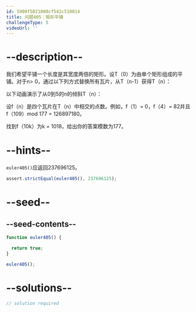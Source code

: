 ```yaml
---
id: 5900f5021000cf542c510014
title: 问题405：矩形平铺
challengeType: 5
videoUrl: ''
---
```


# --description--

我们希望平铺一个长度是其宽度两倍的矩形。设T（0）为由单个矩形组成的平铺。对于n> 0，通过以下列方式替换所有瓦片，从T（n-1）获得T（n）：

以下动画演示了从0到5的n的倾斜T（n）：

设f（n）是四个瓦片在T（n）中相交的点数。例如，f（1）= 0，f（4）= 82并且f（109）mod 177 = 126897180。

找到f（10k）为k = 1018，给出你的答案模数为177。

# --hints--

`euler405()`应返回237696125。

```js
assert.strictEqual(euler405(), 237696125);
```

# --seed--

## --seed-contents--

```js
function euler405() {

  return true;
}

euler405();
```

# --solutions--

```js
// solution required
```
